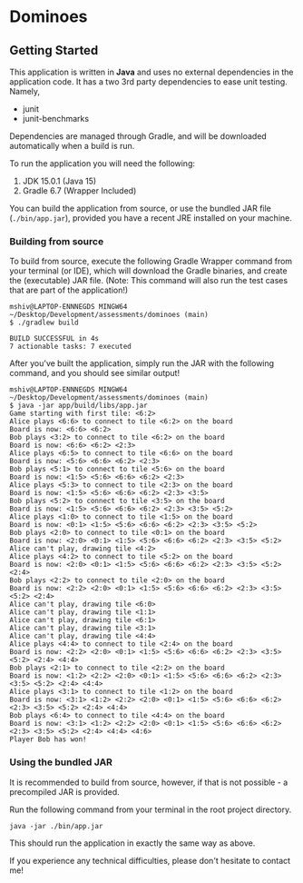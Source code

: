 # Dominoes

## Getting Started

This application is written in **Java** and uses no external dependencies in the application code.
It has a two 3rd party dependencies to ease unit testing.
Namely, 
- junit
- junit-benchmarks

Dependencies are managed through Gradle, and will be downloaded automatically when a build is run.

To run the application you will need the following:
1. JDK 15.0.1 (Java 15)
2. Gradle 6.7 (Wrapper Included)

You can build the application from source, or use the bundled JAR file (`./bin/app.jar`), provided you have a recent JRE installed on your machine.

### Building from source

To build from source, execute the following Gradle Wrapper command from your terminal (or IDE), which will download the Gradle binaries, and create the (executable) JAR file.
(Note: This command will also run the test cases that are part of the application!)
```
mshiv@LAPTOP-ENNNEGDS MINGW64 ~/Desktop/Development/assessments/dominoes (main)
$ ./gradlew build

BUILD SUCCESSFUL in 4s
7 actionable tasks: 7 executed
```

After you've built the application, simply run the JAR with the following command, and you should see similar output!

```
mshiv@LAPTOP-ENNNEGDS MINGW64 ~/Desktop/Development/assessments/dominoes (main)
$ java -jar app/build/libs/app.jar
Game starting with first tile: <6:2>
Alice plays <6:6> to connect to tile <6:2> on the board
Board is now: <6:6> <6:2>
Bob plays <3:2> to connect to tile <6:2> on the board
Board is now: <6:6> <6:2> <2:3>
Alice plays <6:5> to connect to tile <6:6> on the board
Board is now: <5:6> <6:6> <6:2> <2:3>
Bob plays <5:1> to connect to tile <5:6> on the board
Board is now: <1:5> <5:6> <6:6> <6:2> <2:3>
Alice plays <5:3> to connect to tile <2:3> on the board
Board is now: <1:5> <5:6> <6:6> <6:2> <2:3> <3:5>
Bob plays <5:2> to connect to tile <3:5> on the board
Board is now: <1:5> <5:6> <6:6> <6:2> <2:3> <3:5> <5:2>
Alice plays <1:0> to connect to tile <1:5> on the board
Board is now: <0:1> <1:5> <5:6> <6:6> <6:2> <2:3> <3:5> <5:2>
Bob plays <2:0> to connect to tile <0:1> on the board
Board is now: <2:0> <0:1> <1:5> <5:6> <6:6> <6:2> <2:3> <3:5> <5:2>
Alice can't play, drawing tile <4:2>
Alice plays <4:2> to connect to tile <5:2> on the board
Board is now: <2:0> <0:1> <1:5> <5:6> <6:6> <6:2> <2:3> <3:5> <5:2> <2:4>
Bob plays <2:2> to connect to tile <2:0> on the board
Board is now: <2:2> <2:0> <0:1> <1:5> <5:6> <6:6> <6:2> <2:3> <3:5> <5:2> <2:4>
Alice can't play, drawing tile <6:0>
Alice can't play, drawing tile <1:1>
Alice can't play, drawing tile <6:1>
Alice can't play, drawing tile <3:1>
Alice can't play, drawing tile <4:4>
Alice plays <4:4> to connect to tile <2:4> on the board
Board is now: <2:2> <2:0> <0:1> <1:5> <5:6> <6:6> <6:2> <2:3> <3:5> <5:2> <2:4> <4:4>
Bob plays <2:1> to connect to tile <2:2> on the board
Board is now: <1:2> <2:2> <2:0> <0:1> <1:5> <5:6> <6:6> <6:2> <2:3> <3:5> <5:2> <2:4> <4:4>
Alice plays <3:1> to connect to tile <1:2> on the board
Board is now: <3:1> <1:2> <2:2> <2:0> <0:1> <1:5> <5:6> <6:6> <6:2> <2:3> <3:5> <5:2> <2:4> <4:4>
Bob plays <6:4> to connect to tile <4:4> on the board
Board is now: <3:1> <1:2> <2:2> <2:0> <0:1> <1:5> <5:6> <6:6> <6:2> <2:3> <3:5> <5:2> <2:4> <4:4> <4:6>
Player Bob has won!

```
### Using the bundled JAR

It is recommended to build from source, however, if that is not possible - a precompiled JAR is provided.

Run the following command from your terminal in the root project directory.

`java -jar ./bin/app.jar`

This should run the application in exactly the same way as above.

If you experience any technical difficulties, please don't hesitate to contact me!
